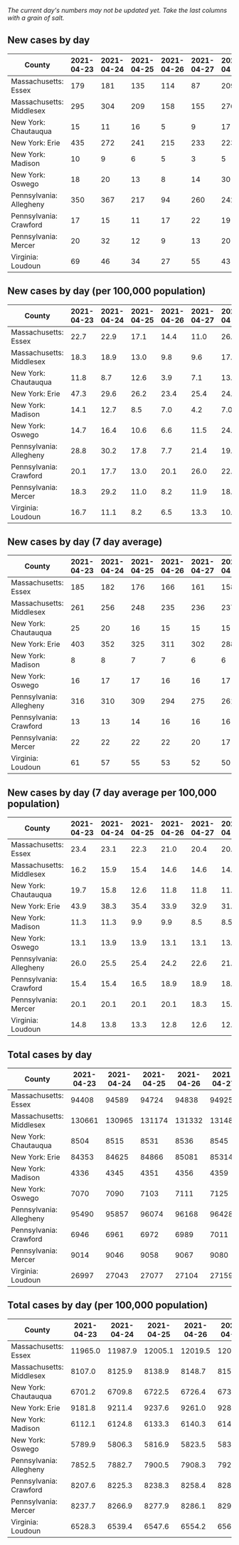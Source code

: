 _The current day's numbers may not be updated yet. Take the last columns with a grain of salt._
## New cases by day

| County | 2021-04-23 | 2021-04-24 | 2021-04-25 | 2021-04-26 | 2021-04-27 | 2021-04-28 | 2021-04-29 |
| --- | --- | --- | --- | --- | --- | --- | --- |
| Massachusetts: Essex | 179 | 181 | 135 | 114 | 87 | 209 |  |
| Massachusetts: Middlesex | 295 | 304 | 209 | 158 | 155 | 276 |  |
| New York: Chautauqua | 15 | 11 | 16 | 5 | 9 | 17 |  |
| New York: Erie | 435 | 272 | 241 | 215 | 233 | 223 |  |
| New York: Madison | 10 | 9 | 6 | 5 | 3 | 5 |  |
| New York: Oswego | 18 | 20 | 13 | 8 | 14 | 30 |  |
| Pennsylvania: Allegheny | 350 | 367 | 217 | 94 | 260 | 242 |  |
| Pennsylvania: Crawford | 17 | 15 | 11 | 17 | 22 | 19 |  |
| Pennsylvania: Mercer | 20 | 32 | 12 | 9 | 13 | 20 |  |
| Virginia: Loudoun | 69 | 46 | 34 | 27 | 55 | 43 |  |

## New cases by day (per 100,000 population)

| County | 2021-04-23 | 2021-04-24 | 2021-04-25 | 2021-04-26 | 2021-04-27 | 2021-04-28 | 2021-04-29 |
| --- | --- | --- | --- | --- | --- | --- | --- |
| Massachusetts: Essex | 22.7 | 22.9 | 17.1 | 14.4 | 11.0 | 26.5 |  |
| Massachusetts: Middlesex | 18.3 | 18.9 | 13.0 | 9.8 | 9.6 | 17.1 |  |
| New York: Chautauqua | 11.8 | 8.7 | 12.6 | 3.9 | 7.1 | 13.4 |  |
| New York: Erie | 47.3 | 29.6 | 26.2 | 23.4 | 25.4 | 24.3 |  |
| New York: Madison | 14.1 | 12.7 | 8.5 | 7.0 | 4.2 | 7.0 |  |
| New York: Oswego | 14.7 | 16.4 | 10.6 | 6.6 | 11.5 | 24.6 |  |
| Pennsylvania: Allegheny | 28.8 | 30.2 | 17.8 | 7.7 | 21.4 | 19.9 |  |
| Pennsylvania: Crawford | 20.1 | 17.7 | 13.0 | 20.1 | 26.0 | 22.5 |  |
| Pennsylvania: Mercer | 18.3 | 29.2 | 11.0 | 8.2 | 11.9 | 18.3 |  |
| Virginia: Loudoun | 16.7 | 11.1 | 8.2 | 6.5 | 13.3 | 10.4 |  |

## New cases by day (7 day average)

| County | 2021-04-23 | 2021-04-24 | 2021-04-25 | 2021-04-26 | 2021-04-27 | 2021-04-28 | 2021-04-29 |
| --- | --- | --- | --- | --- | --- | --- | --- |
| Massachusetts: Essex | 185 | 182 | 176 | 166 | 161 | 158 |  |
| Massachusetts: Middlesex | 261 | 256 | 248 | 235 | 236 | 237 |  |
| New York: Chautauqua | 25 | 20 | 16 | 15 | 15 | 15 |  |
| New York: Erie | 403 | 352 | 325 | 311 | 302 | 288 |  |
| New York: Madison | 8 | 8 | 7 | 7 | 6 | 6 |  |
| New York: Oswego | 16 | 17 | 17 | 16 | 16 | 17 |  |
| Pennsylvania: Allegheny | 316 | 310 | 309 | 294 | 275 | 261 |  |
| Pennsylvania: Crawford | 13 | 13 | 14 | 16 | 16 | 16 |  |
| Pennsylvania: Mercer | 22 | 22 | 22 | 22 | 20 | 17 |  |
| Virginia: Loudoun | 61 | 57 | 55 | 53 | 52 | 50 |  |

## New cases by day (7 day average per 100,000 population)

| County | 2021-04-23 | 2021-04-24 | 2021-04-25 | 2021-04-26 | 2021-04-27 | 2021-04-28 | 2021-04-29 |
| --- | --- | --- | --- | --- | --- | --- | --- |
| Massachusetts: Essex | 23.4 | 23.1 | 22.3 | 21.0 | 20.4 | 20.0 |  |
| Massachusetts: Middlesex | 16.2 | 15.9 | 15.4 | 14.6 | 14.6 | 14.7 |  |
| New York: Chautauqua | 19.7 | 15.8 | 12.6 | 11.8 | 11.8 | 11.8 |  |
| New York: Erie | 43.9 | 38.3 | 35.4 | 33.9 | 32.9 | 31.3 |  |
| New York: Madison | 11.3 | 11.3 | 9.9 | 9.9 | 8.5 | 8.5 |  |
| New York: Oswego | 13.1 | 13.9 | 13.9 | 13.1 | 13.1 | 13.9 |  |
| Pennsylvania: Allegheny | 26.0 | 25.5 | 25.4 | 24.2 | 22.6 | 21.5 |  |
| Pennsylvania: Crawford | 15.4 | 15.4 | 16.5 | 18.9 | 18.9 | 18.9 |  |
| Pennsylvania: Mercer | 20.1 | 20.1 | 20.1 | 20.1 | 18.3 | 15.5 |  |
| Virginia: Loudoun | 14.8 | 13.8 | 13.3 | 12.8 | 12.6 | 12.1 |  |

## Total cases by day

| County | 2021-04-23 | 2021-04-24 | 2021-04-25 | 2021-04-26 | 2021-04-27 | 2021-04-28 | 2021-04-29 |
| --- | --- | --- | --- | --- | --- | --- | --- |
| Massachusetts: Essex | 94408 | 94589 | 94724 | 94838 | 94925 | 95134 |  |
| Massachusetts: Middlesex | 130661 | 130965 | 131174 | 131332 | 131487 | 131763 |  |
| New York: Chautauqua | 8504 | 8515 | 8531 | 8536 | 8545 | 8562 |  |
| New York: Erie | 84353 | 84625 | 84866 | 85081 | 85314 | 85537 |  |
| New York: Madison | 4336 | 4345 | 4351 | 4356 | 4359 | 4364 |  |
| New York: Oswego | 7070 | 7090 | 7103 | 7111 | 7125 | 7155 |  |
| Pennsylvania: Allegheny | 95490 | 95857 | 96074 | 96168 | 96428 | 96670 |  |
| Pennsylvania: Crawford | 6946 | 6961 | 6972 | 6989 | 7011 | 7030 |  |
| Pennsylvania: Mercer | 9014 | 9046 | 9058 | 9067 | 9080 | 9100 |  |
| Virginia: Loudoun | 26997 | 27043 | 27077 | 27104 | 27159 | 27202 |  |

## Total cases by day (per 100,000 population)

| County | 2021-04-23 | 2021-04-24 | 2021-04-25 | 2021-04-26 | 2021-04-27 | 2021-04-28 | 2021-04-29 |
| --- | --- | --- | --- | --- | --- | --- | --- |
| Massachusetts: Essex | 11965.0 | 11987.9 | 12005.1 | 12019.5 | 12030.5 | 12057.0 |  |
| Massachusetts: Middlesex | 8107.0 | 8125.9 | 8138.9 | 8148.7 | 8158.3 | 8175.4 |  |
| New York: Chautauqua | 6701.2 | 6709.8 | 6722.5 | 6726.4 | 6733.5 | 6746.9 |  |
| New York: Erie | 9181.8 | 9211.4 | 9237.6 | 9261.0 | 9286.4 | 9310.6 |  |
| New York: Madison | 6112.1 | 6124.8 | 6133.3 | 6140.3 | 6144.5 | 6151.6 |  |
| New York: Oswego | 5789.9 | 5806.3 | 5816.9 | 5823.5 | 5835.0 | 5859.5 |  |
| Pennsylvania: Allegheny | 7852.5 | 7882.7 | 7900.5 | 7908.3 | 7929.6 | 7949.5 |  |
| Pennsylvania: Crawford | 8207.6 | 8225.3 | 8238.3 | 8258.4 | 8284.4 | 8306.8 |  |
| Pennsylvania: Mercer | 8237.7 | 8266.9 | 8277.9 | 8286.1 | 8298.0 | 8316.3 |  |
| Virginia: Loudoun | 6528.3 | 6539.4 | 6547.6 | 6554.2 | 6567.5 | 6577.9 |  |
